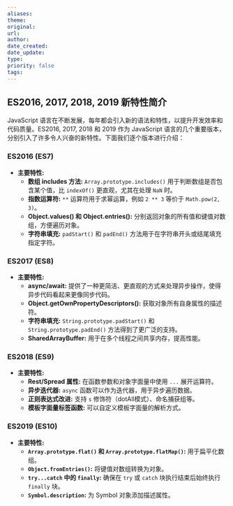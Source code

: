 ```yaml
---
aliases: 
theme: 
original: 
url: 
author: 
date_created: 
date_update: 
type: 
priority: false
tags:
---
```

## ES2016, 2017, 2018, 2019 新特性简介

JavaScript 语言在不断发展，每年都会引入新的语法和特性，以提升开发效率和代码质量。ES2016, 2017, 2018 和 2019 作为 JavaScript 语言的几个重要版本，分别引入了许多令人兴奋的新特性。下面我们逐个版本进行介绍：

### ES2016 (ES7)

- **主要特性:**
    - **数组 includes 方法:** `Array.prototype.includes()` 用于判断数组是否包含某个值，比 `indexOf()` 更直观，尤其在处理 `NaN` 时。
    - **指数运算符:** `**` 运算符用于求幂运算，例如 `2 ** 3` 等价于 `Math.pow(2, 3)`。
    - **Object.values() 和 Object.entries():** 分别返回对象的所有值和键值对数组，方便遍历对象。
    - **字符串填充:** `padStart()` 和 `padEnd()` 方法用于在字符串开头或结尾填充指定字符。

### ES2017 (ES8)

- **主要特性:**
    - **async/await:** 提供了一种更简洁、更直观的方式来处理异步操作，使得异步代码看起来更像同步代码。
    - **Object.getOwnPropertyDescriptors():** 获取对象所有自身属性的描述符。
    - **字符串填充:** `String.prototype.padStart()` 和 `String.prototype.padEnd()` 方法得到了更广泛的支持。
    - **SharedArrayBuffer:** 用于在多个线程之间共享内存，提高性能。

### ES2018 (ES9)

- **主要特性:**
    - **Rest/Spread 属性:** 在函数参数和对象字面量中使用 `...` 展开运算符。
    - **异步迭代器:** `async` 函数可以作为迭代器，用于异步遍历数据。
    - **正则表达式改进:** 支持 `s` 修饰符（dotAll模式）、命名捕获组等。
    - **模板字面量标签函数:** 可以自定义模板字面量的解析方式。

### ES2019 (ES10)

- **主要特性:**
    - **`Array.prototype.flat()` 和 `Array.prototype.flatMap()`:** 用于扁平化数组。
    - **`Object.fromEntries()`:** 将键值对数组转换为对象。
    - **`try...catch` 中的 `finally`:** 确保在 `try` 或 `catch` 块执行结束后始终执行 `finally` 块。
    - **`Symbol.description`:** 为 Symbol 对象添加描述属性。

